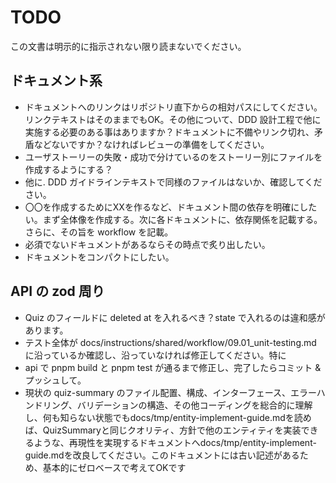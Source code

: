 # TODO

この文書は明示的に指示されない限り読まないでください。

## ドキュメント系

- ドキュメントへのリンクはリポジトリ直下からの相対パスにしてください。リンクテキストはそのままでもOK。その他について、DDD 設計工程で他に実施する必要のある事はありますか？ドキュメントに不備やリンク切れ、矛盾などないですか？なければレビューの準備をしてください。
- ユーザストーリーの失敗・成功で分けているのをストーリー別にファイルを作成するようにする？
- 他に. DDD ガイドラインテキストで同様のファイルはないか、確認してください。
- 〇〇を作成するためにXXを作るなど、ドキュメント間の依存を明確にしたい。まず全体像を作成する。次に各ドキュメントに、依存関係を記載する。さらに、その旨を workflow を記載。
- 必須でないドキュメントがあるならその時点で炙り出したい。
- ドキュメントをコンパクトにしたい。

## API の zod 周り

- Quiz のフィールドに deleted at を入れるべき？state で入れるのは違和感があります。
- テスト全体が docs/instructions/shared/workflow/09.01_unit-testing.md に沿っているか確認し、沿っていなければ修正してください。特に
- api で pnpm build と pnpm test が通るまで修正し、完了したらコミット & プッシュして。
- 現状の quiz-summary のファイル配置、構成、インターフェース、エラーハンドリング、バリデーションの構造、その他コーディングを総合的に理解し、何も知らない状態でもdocs/tmp/entity-implement-guide.mdを読めば、QuizSummaryと同じクオリティ、方針で他のエンティティを実装できるような、再現性を実現するドキュメントへdocs/tmp/entity-implement-guide.mdを改良してください。このドキュメントには古い記述があるため、基本的にゼロベースで考えてOKです

